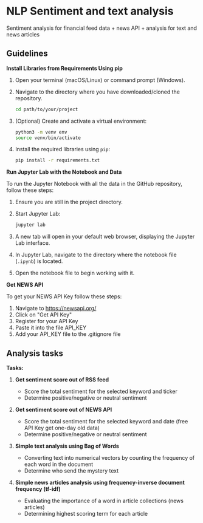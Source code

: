 # NLP Sentiment and text analysis
Sentiment analysis for financial feed data + news API + analysis for text and news articles

## Guidelines
**Install Libraries from Requirements Using pip**
1. Open your terminal (macOS/Linux) or command prompt (Windows).
2. Navigate to the directory where you have downloaded/cloned the repository.
    ```sh
    cd path/to/your/project
    ```
3. (Optional) Create and activate a virtual environment:
      ```sh
      python3 -m venv env
      source venv/bin/activate
      ```
5. Install the required libraries using `pip`:

    ```sh
    pip install -r requirements.txt
    ```
**Run Jupyter Lab with the Notebook and Data**

To run the Jupyter Notebook with all the data in the GitHub repository, follow these steps:

1. Ensure you are still in the project directory.
2. Start Jupyter Lab:

    ```sh
    jupyter lab
    ```
3. A new tab will open in your default web browser, displaying the Jupyter Lab interface.
4. In Jupyter Lab, navigate to the directory where the notebook file (`.ipynb`) is located.
5. Open the notebook file to begin working with it.


**Get NEWS API**

To get your NEWS API Key follow these steps:

1. Navigate to https://newsapi.org/
2. Click on "Get API Key"
3. Register for your API Key
4. Paste it into the file API_KEY
5. Add your API_KEY file to the .gitignore file

## Analysis tasks
**Tasks:**
1. **Get sentiment score out of RSS feed**
    - Score the total sentiment for the selected keyword and ticker
    - Determine positive/negative or neutral sentiment

2. **Get sentiment score out of NEWS API**
    - Score the total sentiment for the selected keyword and date (free API Key get one-day old data)
    - Determine positive/negative or neutral sentiment
3. **Simple text analysis using Bag of Words**
    - Converting text into numerical vectors by counting the frequency of each word in the document 
    - Determine who send the mystery text
4. **Simple news articles analysis using frequency-inverse document frequency (tf-idf)**
    - Evaluating the importance of a word in article collections (news articles)
    - Determining highest scoring term for each article
